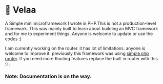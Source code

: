 # :turtle: Velaa

A Simple mini microframework I wrote in PHP.This is not a production-level framework. This was mainly built to learn about building an MVC framework and for me to experiment things. Anyone is welcome to update or use the codes :)

I am currently working on the router. it has lot of limitations. anyone is welcome to improve it. previously this framework was using [simple php router](https://github.com/skipperbent/simple-php-router). If you need more Routing features replace the built in router with this :) .

### Note: Documentation is on the way.
